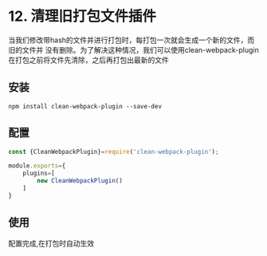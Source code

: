 # 12. 清理旧打包文件插件
当我们修改带hash的文件并进行打包时，每打包一次就会生成一个新的文件，而旧的文件并 没有删除。为了解决这种情况，我们可以使用clean-webpack-plugin 在打包之前将文件先清除，之后再打包出最新的文件

## 安装
```npm
npm install clean-webpack-plugin --save-dev
```

## 配置
```js
const {CleanWebpackPlugin}=require('clean-webpack-plugin');

module.exports={
    plugins=[
        new CleanWebpackPlugin()
    ]
}
```

## 使用
配置完成,在打包时自动生效
